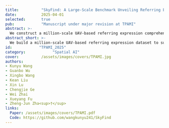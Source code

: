 ```yaml
---
title:          "SkyFind: A Large-Scale Benchmark Unveiling Referring Expression Comprehension for UAV"
date:           2025-04-01
selected:       true
pub:            "Manuscript under major revision at TPAMI"
abstract: >-
  We construct a million-scale UAV-based referring expression comprehension dataset to enable precise localization of human-specified targets in UAV imagery. This capability enables efficient retrieval of user-specified targets from massive UAV-captured scenes, replacing manual visual search. It is especially beneficial for time-sensitive or labor-constrained applications such as search and rescue, urban patrol, and agricultural inspection.
abstract_short: >-
  We build a million-scale UAV-based referring expression dataset to support precise retrieval of user-specified targets in UAV imagery.
id:            "TPAMI_2025"
category:            "Spatial AI"
cover:          /assets/images/covers/TPAMI.jpg
authors:
- Kunyu Wang
- Guanbo Wu
- Xingbo Wang
- Kean Liu
- Xin Lu
- Chengjie Ge
- Wei Zhai
- Xueyang Fu
- Zheng-Jun Zha<sup>†</sup>
links:
  Paper: /assets/images/covers/TPAMI.pdf
  Code: https://github.com/wangkunyu241/SkyFind
---
```

